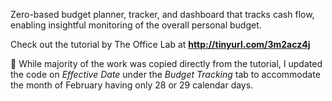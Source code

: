 Zero-based budget planner, tracker, and dashboard that tracks cash flow, enabling insightful monitoring of the overall personal budget. <br>


Check out the tutorial by The Office Lab at **http://tinyurl.com/3m2acz4j**

📌 While majority of the work was copied directly from the tutorial, I updated the code on _Effective Date_ under the _Budget Tracking_ tab to accommodate the month of February having only 28 or 29 calendar days.
